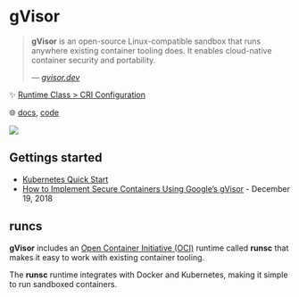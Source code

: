 # gVisor

> **gVisor** is an open-source Linux-compatible sandbox that runs anywhere existing container tooling does. It enables cloud-native container security and portability.
>
> &mdash; _[gvisor.dev](https://gvisor.dev/)_

✨ [Runtime Class > CRI Configuration](https://kubernetes.io/docs/concepts/containers/runtime-class/#cri-configuration)

🌐 [docs](https://gvisor.dev/docs/), [code](https://github.com/google/gvisor)

![](https://miro.medium.com/v2/resize:fit:640/format:webp/1*MMeK2KHQM3bKGz-zKdf1cw.png)

## Gettings started

* [Kubernetes Quick Start](https://gvisor.dev/docs/user_guide/quick_start/kubernetes/)
* [How to Implement Secure Containers Using Google’s gVisor](https://thenewstack.io/how-to-implement-secure-containers-using-googles-gvisor/) - December 19, 2018

## runcs

**gVisor** includes an [Open Container Initiative (OCI)](https://www.opencontainers.org/) runtime called **runsc** that makes it easy to work with existing container tooling.

The **runsc** runtime integrates with Docker and Kubernetes, making it simple to run sandboxed containers.
